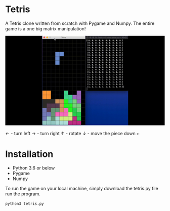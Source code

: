 # Tetris
A Tetris clone written from scratch with Pygame and Numpy. The entire game is a one big matrix manipulation!

![](tetris_demo.gif)

&#8592; - turn left
&#8594; - turn right
&#8593; - rotate
&#8595; - move the piece down
<kbd>&leftarrow;</kbd>

# Installation
- Python 3.6 or below
- Pygame
- Numpy

To run the game on your local machine, simply download the tetris.py file run the program.
```bash
python3 tetris.py
```
